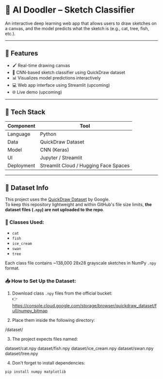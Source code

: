 # 🎨 AI Doodler – Sketch Classifier

An interactive deep learning web app that allows users to draw sketches on a canvas, and the model predicts what the sketch is (e.g., cat, tree, fish, etc.).

---

## 🚀 Features

- 🖌️ Real-time drawing canvas
- 🧠 CNN-based sketch classifier using QuickDraw dataset
- 📊 Visualizes model predictions interactively
- 💻 Web app interface using Streamlit (upcoming)
- 🌐 Live demo (upcoming)

---

## 🧰 Tech Stack

| Component      | Tool              |
|----------------|-------------------|
| Language       | Python            |
| Data           | QuickDraw Dataset |
| Model          | CNN (Keras)       |
| UI             | Jupyter / Streamlit |
| Deployment     | Streamlit Cloud / Hugging Face Spaces |

---

## 📁 Dataset Info

This project uses the [QuickDraw Dataset](https://github.com/googlecreativelab/quickdraw-dataset) by Google.  
To keep this repository lightweight and within GitHub's file size limits, **the dataset files (`.npy`) are not uploaded to the repo**.

### 🔸 Classes Used:
- `cat`
- `fish`
- `ice_cream`
- `swan`
- `tree`

Each class file contains ~138,000 28x28 grayscale sketches in NumPy `.npy` format.

### 📥 How to Set Up the Dataset:

1. Download class `.npy` files from the official bucket:  
   👉 https://console.cloud.google.com/storage/browser/quickdraw_dataset/full/numpy_bitmap

2. Place them inside the following directory:

/dataset/


3. The project expects files named:

dataset/cat.npy
dataset/fish.npy
dataset/ice_cream.npy
dataset/swan.npy
dataset/tree.npy


4. Don't forget to install dependencies:
```bash
pip install numpy matplotlib